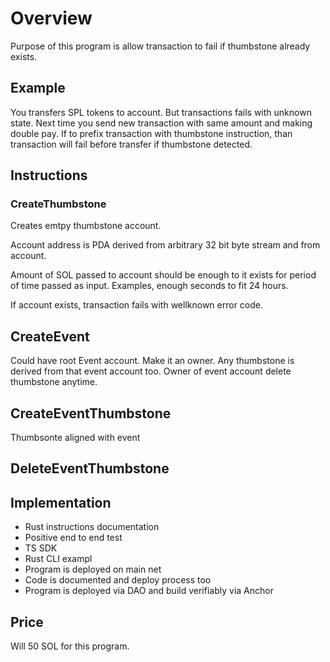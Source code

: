 # Overview

Purpose of this program is allow transaction to fail if thumbstone already exists.

## Example

You transfers SPL tokens to account. 
But transactions fails with unknown state.
Next time you send new transaction with same amount and making double pay.
If to prefix transaction with thumbstone instruction, than transaction will fail before transfer if thumbstone detected.

## Instructions

### CreateThumbstone

Creates emtpy thumbstone account.

Account address is PDA derived from arbitrary 32 bit byte stream and from account.

Amount of SOL passed to account should be enough to it exists for period of time passed as input.
Examples, enough seconds to fit 24 hours.

If account exists, transaction fails with wellknown error code.

## CreateEvent

Could have root Event account. Make it an owner. Any thumbstone is derived from that event account too.
Owner of event account delete thumbstone anytime.

## CreateEventThumbstone

Thumbsonte aligned with event

## DeleteEventThumbstone

## Implementation

- Rust instructions documentation
- Positive end to end test
- TS SDK
- Rust CLI exampl
- Program is deployed on main net
- Code is documented and deploy process too
- Program is deployed via DAO and build verifiably via Anchor

## Price

Will 50 SOL for this program.
